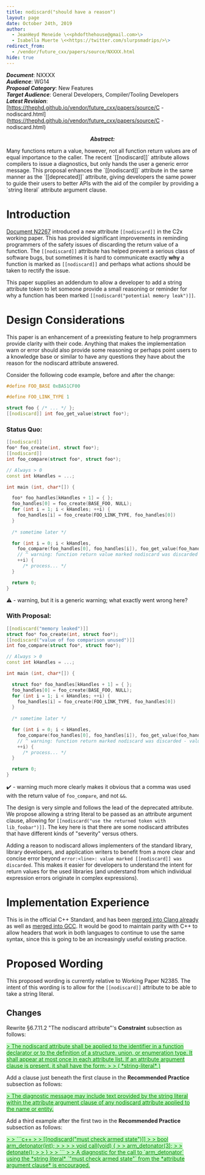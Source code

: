 ```yaml
---
title: nodiscard("should have a reason")
layout: page
date: October 24th, 2019
author:
  - JeanHeyd Meneide \<<phdofthehouse@gmail.com>\>
  - Isabella Muerte \<<https://twitter.com/slurpsmadrips/>\>
redirect_from:
  - /vendor/future_cxx/papers/source/NXXXX.html
hide: true
---
```


<style>
pre {
  margin-top: 0px;
  margin-bottom: 0px;
}
.ins, ins, ins *, span.ins, span.ins * {
  background-color: rgb(200, 250, 200);
  color: rgb(0, 136, 0);
  text-decoration: underline;
}
.del, del, del *, span.del, span.del * {
  background-color: rgb(250, 200, 200);
  color: rgb(255, 0, 0);
  text-decoration: line-through;
  text-decoration-color: rgb(255, 0, 0);
}
math, span.math {
  font-family: serif;
  font-style: italic;
}
ul {
  list-style-type: "— ";
}
blockquote {
  counter-reset: paragraph;
}
div.numbered, div.newnumbered {
  margin-left: 2em;
  margin-top: 1em;
  margin-bottom: 1em;
}
div.numbered:before, div.newnumbered:before {
  position: absolute;
  margin-left: -2em;
  display-style: block;
}
div.numbered:before {
  content: counter(paragraph);
  counter-increment: paragraph;
}
div.newnumbered:before {
  content: "�";
}
div.numbered ul, div.newnumbered ul {
  counter-reset: list_item;
}
div.numbered li, div.newnumbered li {
  margin-left: 3em;
}
div.numbered li:before, div.newnumbered li:before {
  position: absolute;
  margin-left: -4.8em;
  display-style: block;
}
div.numbered li:before {
  content: "(" counter(paragraph) "." counter(list_item) ")";
  counter-increment: list_item;
}
div.newnumbered li:before {
  content: "(�." counter(list_item) ")";
  counter-increment: list_item;
}
</style>

_**Document**_: NXXXX  
_**Audience**_: WG14  
_**Proposal Category**_: New Features  
_**Target Audience**_: General Developers, Compiler/Tooling Developers  
_**Latest Revision**_: [https://thephd.github.io/vendor/future_cxx/papers/source/C - nodiscard.html](https://thephd.github.io/vendor/future_cxx/papers/source/C - nodiscard.html)

<p style="text-align: center">
<span style="font-style: italic; font-weight: bold">Abstract:</span>
<p>Many functions return a value, however, not all function return values are of equal importance to the caller. The recent `[[nodiscard]]` attribute allows compilers to issue a diagnostics, but only hands the user a generic error message. This proposal enhances the `[[nodiscard]]` attribute in the same manner as the `[[deprecated]]` attribute, giving developers the same power to guide their users to better APIs with the aid of the compiler by providing a `string literal` attribute argument clause.</p>
</p>



# Introduction

[Document N2267](http://www.open-std.org/jtc1/sc22/wg14/www/docs/n2267.pdf) introduced a new attribute `[[nodiscard]]` in the C2x working paper. This has provided significant improvements in reminding programmers of the safety issues of discarding the return value of a function. The `[[nodiscard]]` attribute has helped prevent a serious class of software bugs, but sometimes it is hard to communicate exactly **why** a function is marked as `[[nodiscard]]` and perhaps what actions should be taken to rectify the issue.

This paper supplies an addendum to allow a developer to add a string attribute token to let someone provide a small reasoning or reminder for why a function has been marked `[[nodiscard("potential memory leak")]]`.



# Design Considerations

This paper is an enhancement of a preexisting feature to help programmers provide clarity with their code. Anything that makes the implementation warn or error should also provide some reasoning or perhaps point users to a knowledge base or similar to have any questions they have about the reason for the nodiscard attribute answered.


Consider the following code example, before and after the change:

```c++
#define FOO_BASE 0xBA51CF00

#define FOO_LINK_TYPE 1

struct foo { /* ... */ };
[[nodiscard]] int foo_get_value(struct foo*);
```

### Status Quo:

```c++
[[nodiscard]] 
foo* foo_create(int, struct foo*);
[[nodiscard]] 
int foo_compare(struct foo*, struct foo*);

// Always > 0
const int kHandles = ...;

int main (int, char*[]) {

  foo* foo_handles[kHandles + 1] = { };
  foo_handles[0] = foo_create(BASE_FOO, NULL);
  for (int i = 1; i < kHandles; ++i) {
    foo_handles[i] = foo_create(FOO_LINK_TYPE, foo_handles[0])
  }
  
  /* sometime later */

  for (int i = 0; i < kHandles, 
    foo_compare(foo_handles[0], foo_handles[i]), foo_get_value(foo_handles[i]) > 0; 
    // ^ warning: function return value marked nodiscard was discarded
    ++i) {
      /* process... */
  }

  return 0;
}
```

⚠️ - warning, but it is a generic warning; what exactly went wrong here?

### With Proposal:

```c++
[[nodiscard("memory leaked")]] 
struct foo* foo_create(int, struct foo*);
[[nodiscard("value of foo comparison unused")]] 
int foo_compare(struct foo*, struct foo*);

// Always > 0
const int kHandles = ...;

int main (int, char*[]) {

  struct foo* foo_handles[kHandles + 1] = { };
  foo_handles[0] = foo_create(BASE_FOO, NULL);
  for (int i = 1; i < kHandles; ++i) {
    foo_handles[i] = foo_create(FOO_LINK_TYPE, foo_handles[0])
  }
  
  /* sometime later */

  for (int i = 0; i < kHandles, 
    foo_compare(foo_handles[0], foo_handles[i]), foo_get_value(foo_handles[i]) > 0; 
    // ^ warning: function return marked nodiscard was discarded - value of foo comparison unused
    ++i) {
      /* process... */
  }

  return 0;
}
```

✔️ - warning much more clearly makes it obvious that a comma was used with the return value of `foo_compare`, and not `&&`.


The design is very simple and follows the lead of the deprecated attribute. We propose allowing a string literal to be passed as an attribute argument clause, allowing for `[[nodiscard("use the returned token with lib_foobar")]]`. The key here is that there are some nodiscard attributes that have different kinds of "severity" versus others.

Adding a reason to nodiscard allows implementers of the standard library, library developers, and application writers to benefit from a more clear and concise error beyond `error:<line>: value marked [[nodiscard]] was discarded`. This makes it easier for developers to understand the intent for return values for the used libraries (and understand from which individual expression errors originate in complex expressions).



# Implementation Experience

This is in the official C++ Standard, and has been [merged into Clang already](http://lists.llvm.org/pipermail/cfe-commits/Week-of-Mon-20190715/280158.html) as well as [merged into GCC](https://gcc.gnu.org/bugzilla/show_bug.cgi?id=91368). It would be good to maintain parity with C++ to allow headers that work in both languages to continue to use the same syntax, since this is going to be an increasingly useful existing practice.



# Proposed Wording

This proposed wording is currently relative to Working Paper N2385. The intent of this wording is to allow for the `[[nodiscard]]` attribute to be able to take a string literal.


## Changes

Rewrite §6.7.11.2 "The nodiscard attribute"'s **Constraint** subsection as follows:

<ins>
> The nodiscard attribute shall be applied to the identifier in a function declarator or to the definition of a structure, union, or enumeration type. It shall appear at most once in each attribute list. If an attribute argument clause is present, it shall have the form:
> 
> ( *string-literal* )

</ins>

Add a clause just beneath the first clause in the **Recommended Practice** subsection as follows:

<ins>
> The diagnostic message may include text provided by the string literal within the attribute argument clause of any nodiscard attribute applied to the name or entity.

</ins>

Add a third example after the first two in the **Recommended Practice** subsection as follows:

<ins>
> > ```c++
> > [[nodiscard("must check armed state")]] 
> > bool arm_detonator(int);
> > 
> > void call(void) {
> >   arm_detonator(3);
> >   detonate();
> > }
> > ```
> > A diagnostic for the call to `arm_detonator` using the *string literal* `"must check armed state"` from the *attribute argument clause* is encouraged.

</ins>
